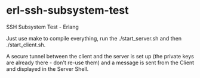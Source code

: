 erl-ssh-subsystem-test
======================

SSH Subsystem Test - Erlang

Just use make to compile everything, run the ./start_server.sh and then ./start_client.sh. 

A secure tunnel between the client and the server is set up (the private keys are already there - don't re-use them) and a message is sent from the Client and displayed in the Server Shell.
